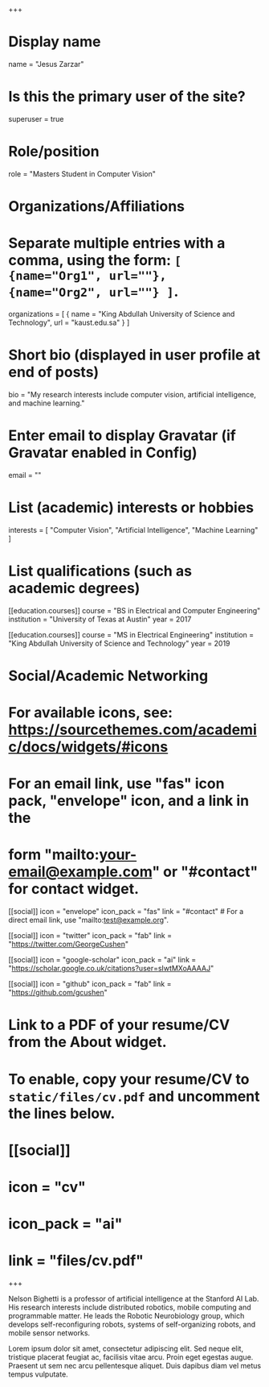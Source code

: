 +++
# Display name
name = "Jesus Zarzar"

# Is this the primary user of the site?
superuser = true

# Role/position
role = "Masters Student in Computer Vision"

# Organizations/Affiliations
#   Separate multiple entries with a comma, using the form: `[ {name="Org1", url=""}, {name="Org2", url=""} ]`.
organizations = [ { name = "King Abdullah University of Science and Technology", url = "kaust.edu.sa" } ]

# Short bio (displayed in user profile at end of posts)
bio = "My research interests include computer vision, artificial intelligence, and machine learning."

# Enter email to display Gravatar (if Gravatar enabled in Config)
email = ""

# List (academic) interests or hobbies
interests = [
  "Computer Vision",
  "Artificial Intelligence",
  "Machine Learning"
]

# List qualifications (such as academic degrees)
[[education.courses]]
  course = "BS in Electrical and Computer Engineering"
  institution = "University of Texas at Austin"
  year = 2017

[[education.courses]]
  course = "MS in Electrical Engineering"
  institution = "King Abdullah University of Science and Technology"
  year = 2019

# Social/Academic Networking
# For available icons, see: https://sourcethemes.com/academic/docs/widgets/#icons
#   For an email link, use "fas" icon pack, "envelope" icon, and a link in the
#   form "mailto:your-email@example.com" or "#contact" for contact widget.

[[social]]
  icon = "envelope"
  icon_pack = "fas"
  link = "#contact"  # For a direct email link, use "mailto:test@example.org".

[[social]]
  icon = "twitter"
  icon_pack = "fab"
  link = "https://twitter.com/GeorgeCushen"

[[social]]
  icon = "google-scholar"
  icon_pack = "ai"
  link = "https://scholar.google.co.uk/citations?user=sIwtMXoAAAAJ"

[[social]]
  icon = "github"
  icon_pack = "fab"
  link = "https://github.com/gcushen"

# Link to a PDF of your resume/CV from the About widget.
# To enable, copy your resume/CV to `static/files/cv.pdf` and uncomment the lines below.
# [[social]]
#   icon = "cv"
#   icon_pack = "ai"
#   link = "files/cv.pdf"

+++

Nelson Bighetti is a professor of artificial intelligence at the Stanford AI Lab. His research interests include distributed robotics, mobile computing and programmable matter. He leads the Robotic Neurobiology group, which develops self-reconfiguring robots, systems of self-organizing robots, and mobile sensor networks.

Lorem ipsum dolor sit amet, consectetur adipiscing elit. Sed neque elit, tristique placerat feugiat ac, facilisis vitae arcu. Proin eget egestas augue. Praesent ut sem nec arcu pellentesque aliquet. Duis dapibus diam vel metus tempus vulputate. 
